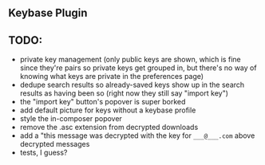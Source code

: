 ## Keybase Plugin

TODO:
-----

* private key management (only public keys are shown, which is fine since they're pairs so private keys get grouped in, but there's no way of knowing what keys are private in the preferences page)
* dedupe search results so already-saved keys show up in the search results as having been so (right now they still say "import key")
* the "import key" button's popover is super borked
* add default picture for keys without a keybase profile
* style the in-composer popover
* remove the .asc extension from decrypted downloads
* add a "this message was decrypted with the key for `___@___.com` above decrypted messages
* tests, I guess?
